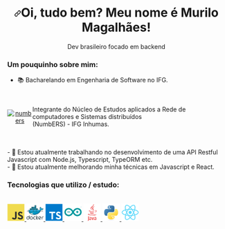 <h1 align="center" tabindex="-1" dir="auto"><a id="user-content-oi-meu-nome-é-ttales-roger" class="anchor" aria-hidden="true" tabindex="-1" href="#oi-meu-nome-e-murilo"><svg class="octicon octicon-link" viewBox="0 0 16 16" version="1.1" width="16" height="16" aria-hidden="true"><path d="m7.775 3.275 1.25-1.25a3.5 3.5 0 1 1 4.95 4.95l-2.5 2.5a3.5 3.5 0 0 1-4.95 0 .751.751 0 0 1 .018-1.042.751.751 0 0 1 1.042-.018 1.998 1.998 0 0 0 2.83 0l2.5-2.5a2.002 2.002 0 0 0-2.83-2.83l-1.25 1.25a.751.751 0 0 1-1.042-.018.751.751 0 0 1-.018-1.042Zm-4.69 9.64a1.998 1.998 0 0 0 2.83 0l1.25-1.25a.751.751 0 0 1 1.042.018.751.751 0 0 1 .018 1.042l-1.25 1.25a3.5 3.5 0 1 1-4.95-4.95l2.5-2.5a3.5 3.5 0 0 1 4.95 0 .751.751 0 0 1-.018 1.042.751.751 0 0 1-1.042.018 1.998 1.998 0 0 0-2.83 0l-2.5 2.5a1.998 1.998 0 0 0 0 2.83Z"></path></svg></a>Oi, tudo bem? Meu nome é Murilo Magalhães!</h1>

<p align="center"> Dev brasileiro focado em backend</p>

### Um pouquinho sobre mim:

- 📚 Bacharelando em Engenharia de Software no IFG.
  
<br>

<div style="
  display: flex; 
  justify-content: center; 
  align-items: center">
  <a href="https://linktr.ee/numbersifg/" align="center"> <img src="https://github.com/MuriloMagal/PrivateFiles/blob/main/logoNumbers.png" alt="numbers" width=15% style="max-width: 100%;" align="center"> </a>
  <p width=50% style="max-width: 100%; display: inline-block;"> Integrante do Núcleo de Estudos aplicados a Rede de computadores e Sistemas distribuídos <br> (NumbERS) - IFG Inhumas. </p>
</div>

<br>
<br>
- 🔭 Estou atualmente trabalhando no desenvolvimento de uma API Restful Javascript com Node.js, Typescript, TypeORM etc. <br>
- 🌱 Estou atualmente melhorando minha técnicas em Javascript e React.

### Tecnologias que utilizo / estudo:
<br>
<a href="https://developer.mozilla.org/en-US/docs/Web/JavaScript" rel="nofollow"> <img src="https://raw.githubusercontent.com/devicons/devicon/master/icons/javascript/javascript-original.svg" alt="javascript" width="40" height="40" style="max-width: 100%;"> </a>
<a href="https://www.docker.com/" rel="nofollow"> <img src="https://raw.githubusercontent.com/devicons/devicon/master/icons/docker/docker-original-wordmark.svg" alt="docker" width="40" height="40" style="max-width: 100%;"> </a>
<a href="https://www.typescriptlang.org/" rel="nofollow"> <img src="https://raw.githubusercontent.com/devicons/devicon/master/icons/typescript/typescript-original.svg" alt="typescript" width="40" height="40" style="max-width: 100%;"> </a>
<a href="https://www.arduino.cc/" rel="nofollow"> <img src="https://github.com/devicons/devicon/blob/master/icons/arduino/arduino-original.svg" alt="arduino" width="40" height="40" style="max-width: 100%;"> </a>
<a href="https://www.java.com/pt-BR/download/help/whatis_java.html" rel="nofollow"> <img src="https://github.com/devicons/devicon/blob/master/icons/java/java-plain-wordmark.svg" alt="java" width="40" height="40" style="max-width: 100%;"> </a>
<a href="https://www.python.org/" rel="nofollow"> <img src="https://github.com/devicons/devicon/blob/master/icons/python/python-original.svg" alt="python" width="40" height="40" style="max-width: 100%;"> </a>
<a href="https://react.dev/" rel="nofollow"> <img src="https://github.com/devicons/devicon/blob/master/icons/react/react-original.svg" alt="react" width="40" height="40" style="max-width: 100%;"> </a>



<!--
**MuriloMagal/MuriloMagal** is a ✨ _special_ ✨ repository because its `README.md` (this file) appears on your GitHub profile.

Here are some ideas to get you started:

- 🔭 I’m currently working on ...
- 🌱 I’m currently learning ...
- 👯 I’m looking to collaborate on ...
- 🤔 I’m looking for help with ...
- 💬 Ask me about ...
- 📫 How to reach me: ...
- 😄 Pronouns: ...
- ⚡ Fun fact: ...
-->
